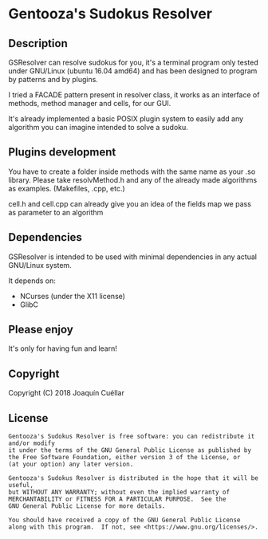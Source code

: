 Gentooza's Sudokus Resolver
===========================
## Description

GSResolver can resolve sudokus for you, it's a terminal program only tested under GNU/Linux (ubuntu 16.04 amd64) and has been designed to program by patterns and by plugins.

I tried a FACADE pattern present in resolver class, it works as an interface of methods, method manager and cells, for our GUI.

It's already implemented a basic POSIX plugin system to easily add any algorithm you can imagine intended to solve a sudoku.

## Plugins development

You have to create a folder inside methods with the same name as your .so library. Please take resolvMethod.h and any of the already made algorithms as examples. (Makefiles, .cpp, etc.)

cell.h and cell.cpp can already give you an idea of the fields map we pass as parameter to an algorithm

## Dependencies

GSResolver is intended to be used with minimal dependencies in any actual GNU/Linux system.

It depends on:

+ NCurses (under the X11 license)
+ GlibC

## Please enjoy

It's only for having fun and learn!

## Copyright

Copyright (C) 2018 Joaquín Cuéllar

## License

```
Gentooza's Sudokus Resolver is free software: you can redistribute it and/or modify
it under the terms of the GNU General Public License as published by
the Free Software Foundation, either version 3 of the License, or
(at your option) any later version.

Gentooza's Sudokus Resolver is distributed in the hope that it will be useful,
but WITHOUT ANY WARRANTY; without even the implied warranty of
MERCHANTABILITY or FITNESS FOR A PARTICULAR PURPOSE.  See the
GNU General Public License for more details.

You should have received a copy of the GNU General Public License
along with this program.  If not, see <https://www.gnu.org/licenses/>.
```

